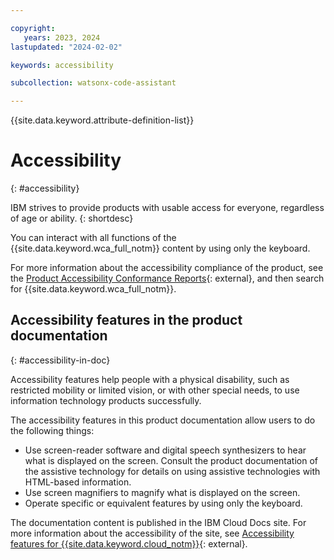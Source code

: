 ```yaml
---

copyright:
   years: 2023, 2024
lastupdated: "2024-02-02"

keywords: accessibility

subcollection: watsonx-code-assistant

---
```


{{site.data.keyword.attribute-definition-list}}

# Accessibility
{: #accessibility}

IBM strives to provide products with usable access for everyone, regardless of age or ability.
{: shortdesc}

You can interact with all functions of the {{site.data.keyword.wca_full_notm}} content by using only the keyboard.

For more information about the accessibility compliance of the product, see the [Product Accessibility Conformance Reports](https://www.ibm.com/able/product_accessibility/){: external}, and then search for {{site.data.keyword.wca_full_notm}}.

## Accessibility features in the product documentation
{: #accessibility-in-doc}

Accessibility features help people with a physical disability, such as restricted mobility or limited vision, or with other special needs, to use information technology products successfully.

The accessibility features in this product documentation allow users to do the following things:

- Use screen-reader software and digital speech synthesizers to hear what is displayed on the screen. Consult the product documentation of the assistive technology for details on using assistive technologies with HTML-based information.
- Use screen magnifiers to magnify what is displayed on the screen.
- Operate specific or equivalent features by using only the keyboard.

The documentation content is published in the IBM Cloud Docs site. For more information about the accessibility of the site, see [Accessibility features for {{site.data.keyword.cloud_notm}}](/docs/overview?topic=overview-accessibility-platform){: external}.
